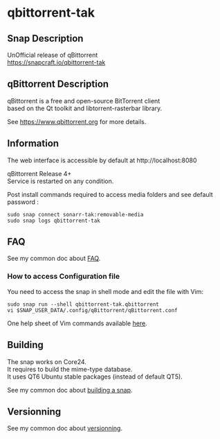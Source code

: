 # qbittorrent-tak

## Snap Description

UnOfficial release of qBittorrent\
https://snapcraft.io/qbittorrent-tak

## qBittorrent Description
qBittorrent is a free and open-source BitTorrent client\
based on the Qt toolkit and libtorrent-rasterbar library.

See https://www.qbittorrent.org for more details.

## Information
The web interface is accessible by default at http://localhost:8080

qBittorrent Release 4+\
Service is restarted on any condition.

Post install commands required to access media folders and see default password :
```
sudo snap connect sonarr-tak:removable-media
sudo snap logs qbittorrent-tak
```

## FAQ
See my common doc about [FAQ](https://github.com/TehAppKiller/Snapcraft-common-doc/tree/main#FAQ).
### How to access Configuration file
You need to access the snap in shell mode and edit the file with Vim:
```
sudo snap run --shell qbittorrent-tak.qbittorrent
vi $SNAP_USER_DATA/.config/qBittorrent/qBittorrent.conf
```
One help sheet of Vim commands available [here](https://devhints.io/vim).

## Building
The snap works on Core24.\
It requires to build the mime-type database.\
It uses QT6 Ubuntu stable packages (instead of default QT5).

See my common doc about [building a snap](https://github.com/TehAppKiller/Snapcraft-common-doc/tree/main#Building).

## Versionning
See my common doc about [versionning](https://github.com/TehAppKiller/Snapcraft-common-doc/tree/main#Versionning).
